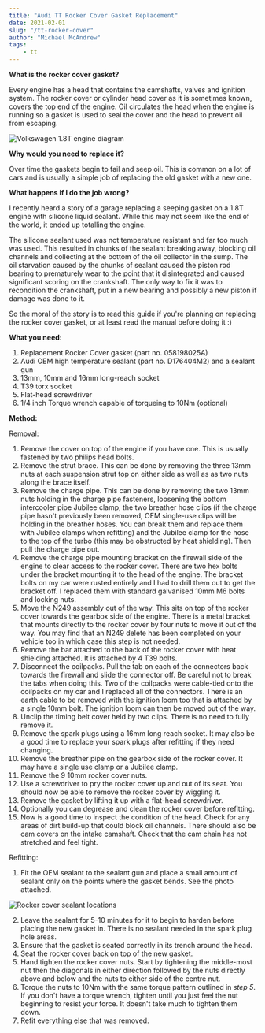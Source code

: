 ```yaml
---
title: "Audi TT Rocker Cover Gasket Replacement"
date: 2021-02-01
slug: "/tt-rocker-cover"
author: "Michael McAndrew"
tags:
    - tt
---
```


__What is the rocker cover gasket?__

Every engine has a head that contains the camshafts, valves and ignition system. The rocker cover or cylinder head cover as it is sometimes known,
covers the top end of the engine. Oil circulates the head when the engine is running so a gasket is used to seal the cover and the head to prevent
oil from escaping.

![](/images/posts/tt-rocker-cover-change/engine-diagram.gif "Volkswagen 1.8T engine diagram")

__Why would you need to replace it?__

Over time the gaskets begin to fail and seep oil. This is common on a lot of cars and is usually a simple job of replacing the old gasket with a new
one.

__What happens if I do the job wrong?__

I recently heard a story of a garage replacing a seeping gasket on a 1.8T engine with silicone liquid sealant. While this may not seem like the end
of the world, it ended up totalling the engine.

The silicone sealant used was not temperature resistant and far too much was used. This resulted in chunks of the sealant breaking away, blocking
oil channels and collecting at the bottom of the oil collector in the sump. The oil starvation caused by the chunks of sealant caused the piston
rod bearing to prematurely wear to the point that it disintegrated and caused significant scoring on the crankshaft. The only way to fix it was
to recondition the crankshaft, put in a new bearing and possibly a new piston if damage was done to it.

So the moral of the story is to read this guide if you're planning on replacing the rocker cover gasket, or at least read the manual before doing it :)

__What you need:__

1. Replacement Rocker Cover gasket (part no. 058198025A)
2. Audi OEM high temperature sealant (part no. D176404M2) and a sealant gun
3. 13mm, 10mm and 16mm long-reach socket
4. T39 torx socket
5. Flat-head screwdriver
6. 1/4 inch Torque wrench capable of torqueing to 10Nm (optional)

__Method:__

Removal:

1. Remove the cover on top of the engine if you have one. This is usually fastened by two philips head bolts.
2. Remove the strut brace. This can be done by removing the three 13mm nuts at each suspension strut top on either side
as well as as two nuts along the brace itself.
3. Remove the charge pipe. This can be done by removing the two 13mm nuts holding in the charge pipe fasteners, loosening
the bottom intercooler pipe Jubilee clamp, the two breather hose clips (if the charge pipe hasn't previously been removed,
OEM single-use clips will be holding in the breather hoses. You can break them and replace them with Jubilee clamps when
refitting) and the Jubilee clamp for the hose to the top of the turbo (this may be obstructed by heat shielding). Then pull the charge pipe out.
4. Remove the charge pipe mounting bracket on the firewall side of the engine to clear access to the rocker cover. There are two hex bolts under the
bracket mounting it to the head of the engine. The bracket bolts on my car were rusted entirely and I had to drill them out to get the bracket off.
I replaced them with standard galvanised 10mm M6 bolts and locking nuts.
5. Move the N249 assembly out of the way. This sits on top of the rocker cover towards the gearbox side of the engine. There is a metal bracket that
mounts directly to the rocker cover by four nuts to move it out of the way. You may find that an N249 delete has been completed on your vehicle too
in which case this step is not needed.
6. Remove the bar attached to the back of the rocker cover with heat shielding attached. It is attached by 4 T39 bolts.
7. Disconnect the coilpacks. Pull the tab on each of the connectors back towards the firewall and slide the connector off. Be careful not to break
the tabs when doing this. Two of the coilpacks were cable-tied onto the coilpacks on my car and I replaced all of the connectors. There is an earth
cable to be removed with the ignition loom too that is attached by a single 10mm bolt. The ignition loom can then be moved out of the way.
8. Unclip the timing belt cover held by two clips. There is no need to fully remove it.
9. Remove the spark plugs using a 16mm long reach socket. It may also be a good time to replace your spark plugs after refitting if they need changing.
10. Remove the breather pipe on the gearbox side of the rocker cover. It may have a single use clamp or a Jubilee clamp.
11. Remove the 9 10mm rocker cover nuts.
12. Use a screwdriver to pry the rocker cover up and out of its seat. You should now be able to remove the rocker cover by wiggling it.
13. Remove the gasket by lifting it up with a flat-head screwdriver.
14. Optionally you can degrease and clean the rocker cover before refitting.
15. Now is a good time to inspect the condition of the head. Check for any areas of dirt build-up that could block oil channels. There should also be
cam covers on the intake camshaft. Check that the cam chain has not stretched and feel tight.

Refitting:

1. Fit the OEM sealant to the sealant gun and place a small amount of sealant only on the points where the gasket bends. See the photo attached.

<img src="/images/posts/tt-rocker-cover-change/sealant-rocker-cover.png" style="max-width: 300px;" title="Rocker cover sealant locations" />

2. Leave the sealant for 5-10 minutes for it to begin to harden before placing the new gasket in. There is no sealant needed in the spark plug hole areas.
3. Ensure that the gasket is seated correctly in its trench around the head.
4. Seat the rocker cover back on top of the new gasket.
5. Hand tighten the rocker cover nuts. Start by tightening the middle-most nut then the diagonals in either direction followed by the nuts directly above and
below and the nuts to either side of the centre nut.
6. Torque the nuts to 10Nm with the same torque pattern outlined in *step 5*. If you don't have a torque wrench, tighten until you just feel the nut beginning
to resist your force. It doesn't take much to tighten them down.
7. Refit everything else that was removed.
